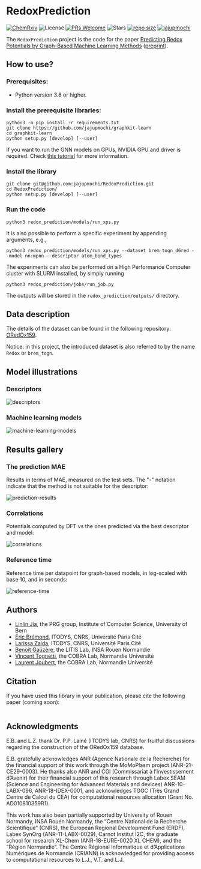 # RedoxPrediction

[//]: # ([![DOI]&#40;https://zenodo.org/badge/DOI/10.5281/zenodo.5560005.svg&#41;]&#40;https://doi.org/10.5281/zenodo.5560005&#41;)
[//]: # ([![ACPR 2023]&#40;https://img.shields.io/badge/ACPR-2023-blue&#41;]&#40;https://ericlab.org/acpr2023/&#41;)
[![ChemRxiv](https://img.shields.io/badge/ChemRxiv-black)](https://chemrxiv.org/engage/chemrxiv/article-details/654bb7202c3c11ed71fc350b)
![License](https://img.shields.io/github/license/jajupmochi/RedoxPrediction.svg?color=blue)
[![PRs Welcome](https://img.shields.io/badge/PRs-welcome-brightgreen.svg?style=flat-square)](http://makeapullrequest.com)
![Stars](https://img.shields.io/github/stars/jajupmochi/RedoxPrediction?color=yellow)
[![repo size](https://img.shields.io/github/repo-size/jajupmochi/RedoxPrediction.svg)](https://github.com/jajupmochi/RedoxPrediction/archive/master.zip) 
[![jajupmochi](https://img.shields.io/twitter/follow/jajupmochi?style=social&logo=twitter)](https://twitter.com/intent/follow?screen_name=jajupmochi) 

The `RedoxPrediction` project is the code for the paper 
[Predicting Redox Potentials by Graph-Based Machine Learning Methods](whatwhat?) ([preprint](https://chemrxiv.org/engage/chemrxiv/article-details/654bb7202c3c11ed71fc350b)).

[//]: # (published in the proceedings of [ACPR 2023]&#40;https://ericlab.org/acpr2023/&#41;.)

## How to use?

### Prerequisites:

- Python version 3.8 or higher.

### Install the prerequisite libraries:

```
python3 -m pip install -r requirements.txt
git clone https://github.com/jajupmochi/graphkit-learn
cd graphkit-learn
python setup.py [develop] [--user]
```

If you want to run the GNN models on GPUs, NVIDIA GPU and driver is required. 
Check [this tutorial](https://zhuanlan.zhihu.com/p/634250809) for more information.

### Install the library

```
git clone git@github.com:jajupmochi/RedoxPrediction.git
cd RedoxPrediction/
python setup.py [develop] [--user]
```

### Run the code

```
python3 redox_prediction/models/run_xps.py
```

It is also possible to perform a specific experiment by appending arguments, e.g.,

```
python3 redox_prediction/models/run_xps.py --dataset brem_togn_dGred --model nn:mpnn --descriptor atom_bond_types
```
The experiments can also be performed on a High Performance Computer cluster with
SLURM installed, by simply running 
```
python3 redox_prediction/jobs/run_job.py
```
The outputs will be stored in the `redox_prediction/outputs/` directory.

## Data description

The details of the dataset can be found in the following repository:
[ORedOx159](https://github.com/ANRMoMoPlasm/ORedOx159).

Notice: in this project, the introduced dataset is also referred to by the name `Redox` or `brem_togn`.

## Model illustrations

### Descriptors

![descriptors](redox_prediction/figures/jcc2023_ml_framework_descriptors.svg)

### Machine learning models

![machine-learning-models](redox_prediction/figures/jcc2023_ml_framework_models.svg)

## Results gallery

### The prediction MAE

Results in terms of MAE, measured on the test sets. The "-" notation indicate that the method is not suitable for the descriptor:

![prediction-results](redox_prediction/figures/the_prediction_mae.png)

### Correlations

Potentials computed by DFT vs the ones predicted via the best descriptor and model:

![correlations](redox_prediction/figures/best_correlations.svg)

### Reference time

Reference time per datapoint for graph-based
models, in log-scaled with base 10, and in seconds:

![reference-time](redox_prediction/figures/heatmap_ref_time.svg)

## Authors

* [Linlin Jia](https://jajupmochi.github.io/), the PRG group, Institute of Computer Science, University of Bern
* [Éric Brémond](https://www.itodys.univ-paris-diderot.fr/fr/annuaire/chimie-theorique-et-modelisation-ctm/eric-bremond),  ITODYS, CNRS, Université Paris Cité
* [Larissa Zaida](https://www.linkedin.com/in/larissa-zaida-58b9631a4/?originalSubdomain=fr), ITODYS, CNRS, Université Paris Cité
* [Benoit Gaüzère](https://bgauzere.github.io/), the LITIS Lab, INSA Rouen Normandie
* [Vincent Tognetti](https://www.lab-cobra.fr/annuaire/tognetti-vincent/), the COBRA Lab, Normandie Université
* [ Laurent Joubert](https://www.lab-cobra.fr/annuaire/joubert-laurent/), the COBRA Lab, Normandie Université

## Citation

If you have used this library in your publication, please cite the following paper (coming soon):

```
```

## Acknowledgments

E.B. and L.Z. thank Dr. P.P. Lainé (ITODYS lab,
CNRS) for fruitful discussions regarding the construction
of the ORedOx159 database.

E.B. gratefully acknowledges ANR (Agence Nationale
de la Recherche) for the financial support of this work
through the MoMoPlasm project (ANR-21-CE29-0003).
He thanks also ANR and CGI (Commissariat à l’Investissement d’Avenir) for their financial support of this
research through Labex SEAM (Science and Engineering
for Advanced Materials and devices) ANR-10-LABX-096,
ANR-18-IDEX-0001, and acknowledges TGGC (Très
Grand Centre de Calcul du CEA) for computational resources allocation (Grant No. AD010810359R1).

This work has also been partially supported by University of Rouen Normandy, INSA Rouen Normandy,
the “Centre National de la Recherche Scientifique”
(CNRS), the European Regional Development Fund
(ERDF), Labex SynOrg (ANR-11-LABX-0029), Carnot
Institut I2C, the graduate school for research XL-Chem
(ANR-18-EURE-0020 XL CHEM), and the “Région Normandie”. The Centre Régional Informatique et d’Applications Numériques de Normandie (CRIANN) is acknowledged for providing access to computational resources to L.J., V.T. and L.J.
